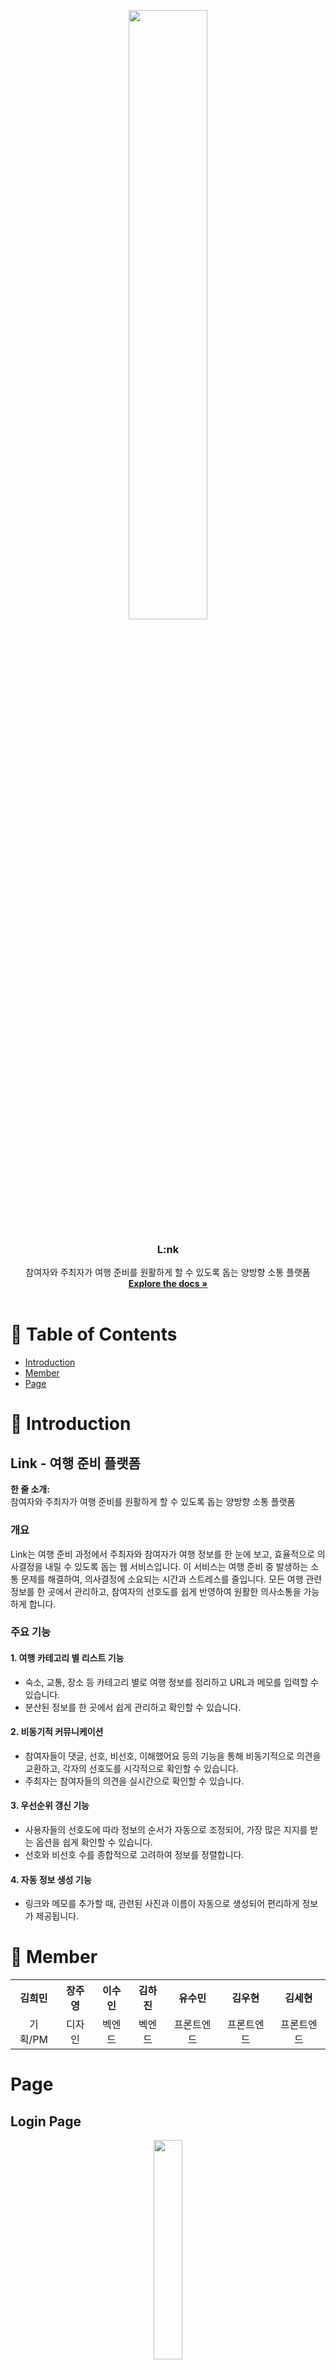<div align="center">

<a id="readme-top"></a>
</div>
<div>


<p align="center">
  <img src="https://github.com/user-attachments/assets/82149023-5b3e-4179-b714-1a63e9a61777" width="50%" />
</p>


<h3 align="center">L:nk</h3>

  <p align="center">
    참여자와 주최자가 여행 준비를 원활하게 할 수 있도록 돕는 양방향 소통 플랫폼
        <br />
            <a href="https://github.com/4th-PARD-WEB-PART/shortkathon?tab=readme-ov-file"><strong>Explore the docs »</strong></a>
        <br />
    <br />
  </p>
</div>



# 📗 Table of Contents

- [Introduction](#-Introduction)
- [Member](#Member)
- [Page](#Page)

# 📖 Introduction 

## Link - 여행 준비 플랫폼

**한 줄 소개:**  
참여자와 주최자가 여행 준비를 원활하게 할 수 있도록 돕는 양방향 소통 플랫폼

### 개요

Link는 여행 준비 과정에서 주최자와 참여자가 여행 정보를 한 눈에 보고, 효율적으로 의사결정을 내릴 수 있도록 돕는 웹 서비스입니다. 이 서비스는 여행 준비 중 발생하는 소통 문제를 해결하여, 의사결정에 소요되는 시간과 스트레스를 줄입니다. 모든 여행 관련 정보를 한 곳에서 관리하고, 참여자의 선호도를 쉽게 반영하여 원활한 의사소통을 가능하게 합니다.

### 주요 기능

#### 1. 여행 카테고리 별 리스트 기능
- 숙소, 교통, 장소 등 카테고리 별로 여행 정보를 정리하고 URL과 메모를 입력할 수 있습니다.
- 분산된 정보를 한 곳에서 쉽게 관리하고 확인할 수 있습니다.

#### 2. 비동기적 커뮤니케이션
- 참여자들이 댓글, 선호, 비선호, 이해했어요 등의 기능을 통해 비동기적으로 의견을 교환하고, 각자의 선호도를 시각적으로 확인할 수 있습니다.
- 주최자는 참여자들의 의견을 실시간으로 확인할 수 있습니다.

#### 3. 우선순위 갱신 기능
- 사용자들의 선호도에 따라 정보의 순서가 자동으로 조정되어, 가장 많은 지지를 받는 옵션을 쉽게 확인할 수 있습니다.
- 선호와 비선호 수를 종합적으로 고려하여 정보를 정렬합니다.

#### 4. 자동 정보 생성 기능
- 링크와 메모를 추가할 때, 관련된 사진과 이름이 자동으로 생성되어 편리하게 정보가 제공됩니다.

# 🤠 Member
<p align="center">
<table style = "text-align : center; width:100%;">
<tr>
   <th>김희민</th>
   <th>장주영</th>
   <th>이수인</th>
   <th> 김하진 </th>
      <th>유수민</th>
   <th>김우현</th>
   <th>김세현</th>
</tr>
<tr>
   <td>기획/PM</td>
   <td>디자인</td>
   <td>벡엔드</td>
    <td>벡엔드</td>
      <td>프론트엔드</td>
   <td>프론트엔드</td>
   <td>프론트엔드</td>
</tr>
</table>

# Page

## Login Page
  <p align="center"><img src="https://github.com/user-attachments/assets/de481da7-8f12-4559-a123-1523137f5252" width="30%" />

  - 기능: 로그인 페이지 
  - 주요 기술: 

## History Page
  <p align="center"><img src="https://github.com/user-attachments/assets/0e27527e-7cd5-4653-b1d0-1e0131c97f1b" width="30%" />

  - 기능: 지난 약속들 모아보는 페이지
  - 주요 기술: 

## Main Page - piece
  <p align="center"><img src="https://github.com/user-attachments/assets/f1b41108-2028-48c3-8f36-cd455ad1c699" width="30%" />

  - 기능: 약속을 생성하고 삭제하는 약속 페이지
  - 주요 기술: 

## Main Page - category
  <p align="center"><img src="https://github.com/user-attachments/assets/7796a3e1-a799-4cfc-9944-0aeb758f95ce" width="30%" />

  - 기능: 약속의 카테고리를 모아보는 종합 페이지 
  - 주요 기술: 
  
## Add Page
  <p align="center"><img src="https://github.com/user-attachments/assets/d793e8af-0276-4ddd-9836-5c4743e54a1a" width="30%" />

  - 기능: 약속 및 카테고리를 생성 수정 삭제하는 모달 페이지  
  - 주요 기술: 

## MyInfo Page
  <p align="center"><img src="./src/Image/ReadMe/MyPage.png" width="70%" />

  - 기능: 마이페이지 
  - 주요 기술: 

## Land Page
  <p align="center"><img src="https://github.com/user-attachments/assets/e4b8e66d-472f-44f1-bc77-b299c82c7fb5" width="30%" />

  - 기능: 웹 사이트를 방문할 때 보게 되는 페이지

## Comment Page
  <p align="center"><img src="https://github.com/user-attachments/assets/8aeb88df-a209-4178-b060-b3305ed72870" width="30%" />

  - 기능: 카테고리별 비동기 커뮤니케이션 페이지
  - 주요 기술: 

<p align="right">(<a href="#readme-top">back to top</a>)</p>

<br>
